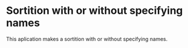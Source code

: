 # Sortition with or without specifying names
This aplication makes a sortition with or without specifying names.
